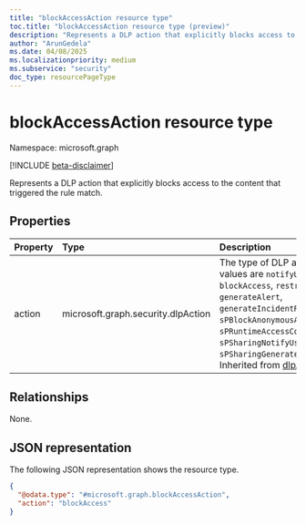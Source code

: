 ```yaml
---
title: "blockAccessAction resource type"
toc.title: "blockAccessAction resource type (preview)"
description: "Represents a DLP action that explicitly blocks access to the content that triggered the rule match."
author: "ArunGedela"
ms.date: 04/08/2025
ms.localizationpriority: medium
ms.subservice: "security"
doc_type: resourcePageType
---
```


# blockAccessAction resource type

Namespace: microsoft.graph

[!INCLUDE [beta-disclaimer](../../includes/beta-disclaimer.md)]

Represents a DLP action that explicitly blocks access to the content that triggered the rule match.

## Properties

|Property|Type|Description|
|:---|:---|:---|
|action|microsoft.graph.security.dlpAction|The type of DLP action. Possible values are `notifyUser`, `blockAccess`, `restrictAccess`, `generateAlert`, `generateIncidentReportAction`, `sPBlockAnonymousAccess`, `sPRuntimeAccessControl`, `sPSharingNotifyUser`, and `sPSharingGenerateIncidentReport`.  Inherited from [dlpActionInfo](../resources/dlpactioninfo.md).|

## Relationships

None.

## JSON representation

The following JSON representation shows the resource type.
<!-- {
  "blockType": "resource",
  "@odata.type": "microsoft.graph.blockAccessAction",
  "baseType": "microsoft.graph.dlpActionInfo",
  "openType": false
}-->
``` json
{
  "@odata.type": "#microsoft.graph.blockAccessAction",
  "action": "blockAccess"
}
```
